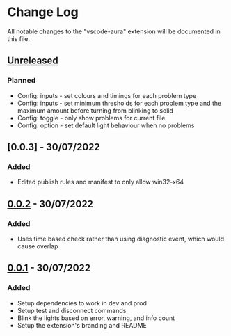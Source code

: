 # Change Log

All notable changes to the "vscode-aura" extension will be documented in this file.

## [Unreleased]

### Planned

- Config: inputs - set colours and timings for each problem type
- Config: inputs - set minimum thresholds for each problem type and the maximum amount before turning from blinking to solid
- Config: toggle - only show problems for current file
- Config: option - set default light behaviour when no problems

## [0.0.3] - 30/07/2022

### Added

- Edited publish rules and manifest to only allow win32-x64

## [0.0.2] - 30/07/2022

### Added

- Uses time based check rather than using diagnostic event, which would cause overlap

## [0.0.1] - 30/07/2022

### Added

- Setup dependencies to work in dev and prod
- Setup test and disconnect commands
- Blink the lights based on error, warning, and info count
- Setup the extension's branding and README

[Unreleased]: https://github.com/obfuscatedgenerated/vscode-aura/compare/v0.0.2...HEAD
[0.0.1]: https://github.com/obfuscatedgenerated/vscode-aura/releases/tag/v0.0.1
[0.0.2]: https://github.com/obfuscatedgenerated/vscode-aura/releases/tag/v0.0.2